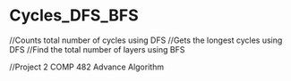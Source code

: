 # Cycles_DFS_BFS

//Counts total number of cycles using DFS
//Gets the longest cycles using DFS
//Find the total number of layers using BFS

//Project 2 COMP 482 Advance Algorithm 
